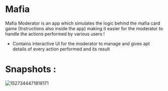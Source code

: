 # Mafia

Mafia Moderator is an app which simulates the logic behind the mafia card game (Instructions also inside the app) making it easier for the moderator
to handle the actions performed by various users !
- Contains interactive UI for the moderator to manage and gives apt details of every action performed  and its result

# Snapshots :

![1527344471818171](https://user-images.githubusercontent.com/36921581/40577140-3ebd7a34-611e-11e8-9142-6de313cb3c56.JPG)
